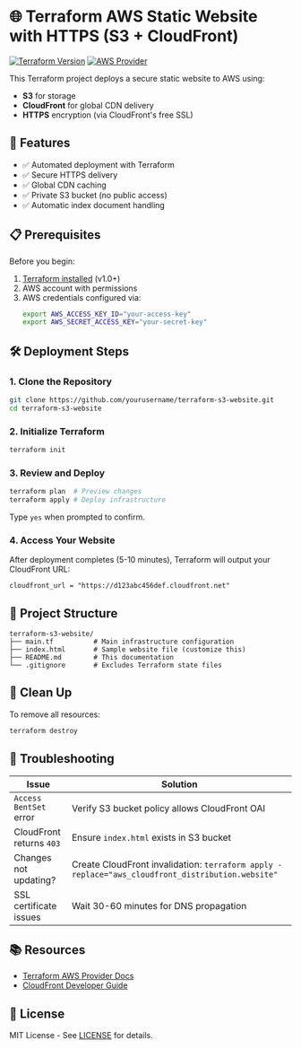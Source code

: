 
# 🌐 Terraform AWS Static Website with HTTPS (S3 + CloudFront)

[![Terraform Version](https://img.shields.io/badge/terraform-%3E%3D1.0-blue)](https://www.terraform.io/)
[![AWS Provider](https://img.shields.io/badge/AWS-Provider-orange)](https://registry.terraform.io/providers/hashicorp/aws/latest)

This Terraform project deploys a secure static website to AWS using:
- **S3** for storage
- **CloudFront** for global CDN delivery
- **HTTPS** encryption (via CloudFront's free SSL)

## 🚀 Features

- ✅ Automated deployment with Terraform
- ✅ Secure HTTPS delivery
- ✅ Global CDN caching
- ✅ Private S3 bucket (no public access)
- ✅ Automatic index document handling

## 📋 Prerequisites

Before you begin:
1. [Terraform installed](https://developer.hashicorp.com/terraform/downloads) (v1.0+)
2. AWS account with permissions
3. AWS credentials configured via:
   ```bash
   export AWS_ACCESS_KEY_ID="your-access-key"
   export AWS_SECRET_ACCESS_KEY="your-secret-key"


## 🛠️ Deployment Steps

### 1. Clone the Repository
```bash
git clone https://github.com/yourusername/terraform-s3-website.git
cd terraform-s3-website
```

### 2. Initialize Terraform
```bash
terraform init
```

### 3. Review and Deploy
```bash
terraform plan  # Preview changes
terraform apply # Deploy infrastructure
```
Type `yes` when prompted to confirm.

### 4. Access Your Website
After deployment completes (5-10 minutes), Terraform will output your CloudFront URL:
```
cloudfront_url = "https://d123abc456def.cloudfront.net"
```

## 📂 Project Structure
```
terraform-s3-website/
├── main.tf          # Main infrastructure configuration
├── index.html       # Sample website file (customize this)
├── README.md        # This documentation
└── .gitignore       # Excludes Terraform state files
```

## 🧹 Clean Up
To remove all resources:
```bash
terraform destroy
```

## 🚨 Troubleshooting

| Issue | Solution |
|-------|----------|
| `Access BentSet` error | Verify S3 bucket policy allows CloudFront OAI |
| CloudFront returns `403` | Ensure `index.html` exists in S3 bucket |
| Changes not updating? | Create CloudFront invalidation: `terraform apply -replace="aws_cloudfront_distribution.website"` |
| SSL certificate issues | Wait 30-60 minutes for DNS propagation |

## 📚 Resources
- [Terraform AWS Provider Docs](https://registry.terraform.io/providers/hashicorp/aws/latest/docs)
- [CloudFront Developer Guide](https://docs.aws.amazon.com/AmazonCloudFront/latest/DeveloperGuide/Introduction.html)

## 📜 License
MIT License - See [LICENSE](LICENSE) for details.
```


